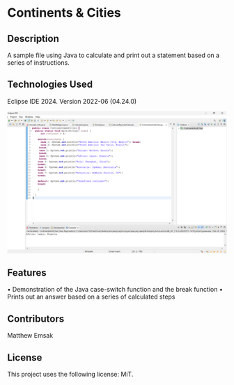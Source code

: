 # <strong> Continents & Cities </strong> #

## <strong> Description </strong> ##
A sample file using Java to calculate and print out a statement based on a series of instructions.

## <strong> Technologies Used </strong> ##
Eclipse IDE 2024. Version 2022-06 (04.24.0)

![]()<img width="723" alt="image" src="https://github.com/matthew813709/Gitimages/blob/db26e9532c099a11844db55b8ff732057a49b888/Screenshot%202024-02-20%20135530.png">

## <strong> Features </strong> ##
• Demonstration of the Java case-switch function and the break function
• Prints out an answer based on a series of calculated steps



## <strong> Contributors </strong> ##
Matthew Emsak

## <strong> License </strong> ##
This project uses the following license: MiT.
